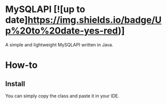 # MySQLAPI [![up to date]https://img.shields.io/badge/Up%20to%20date-yes-red)]
A simple and lightweight MySQLAPI written in Java.
# How-to
## Install
You can simply copy the class and paste it in your IDE.
